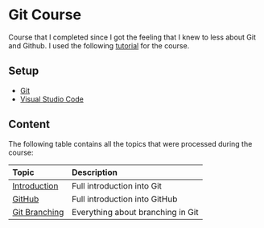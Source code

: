 # Git Course #
Course that I completed since I got the feeling that I knew to less about Git and Github. I used 
the following [tutorial](https://www.youtube.com/watch?v=RGOj5yH7evk) for the course.

## Setup ##
- [Git](https://git-scm.com/download/win)
- [Visual Studio Code](https://code.visualstudio.com/download)

## Content ##
The following table contains all the topics that were processed during the course:

| Topic | Description |
| :---- | :---------- |
| [Introduction]() | Full introduction into Git |
| [GitHub]() | Full introduction into GitHub |
| [Git Branching]() | Everything about branching in Git |
